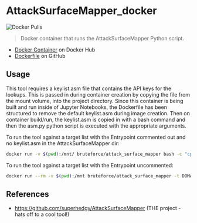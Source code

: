# AttackSurfaceMapper_docker

![Docker Pulls](https://img.shields.io/docker/pulls/bruteforce/attack_surface_mapper.svg)

> Docker container that runs the AttackSurfaceMapper Python script.

- [Docker Container](https://hub.docker.com/r/bruteforce/attack_surface_mapper) on Docker Hub
- [Dockerfile](https://github.com/beerMT/dockerfiles/blob/main/attackSurfaceMapper/attackSurfaceMapper.Dockerfile) on GitHub

## Usage

This tool requires a keylist.asm file that contains the API keys for the lookups. This is passed in during container creation by copying the file from the mount volume, into the project directory. Since this container is being built and run inside of Jupyter Notebooks, the Dockerfile has been structured to remove the default keylist.asm during image creation. Then on container build/run, the keylist.asm is copied in with a bash command and then the asm.py python script is executed with the appropriate arguments.

To run the tool against a target list with the Entrypoint commented out and no keylist.asm in the AttackSurfaceMapper dir:
```bash
docker run -v $(pwd):/mnt/ bruteforce/attack_surface_mapper bash -c "cp /mnt/keylist.asm /AttackSurfaceMapper/ && python asm.py -t DOMAIN_TLD -w resources/top100_sublist.txt -o /mnt/DOMAIN_TLD"
```

To run the tool against a target list with the Entrypoint uncommented:
```bash
docker run --rm -v $(pwd):/mnt bruteforce/attack_surface_mapper -t DOMAIN_TO_SCAN -w resources/top100_sublist.txt -o /mnt/OUTPUT_FOLDER_NAME
```

## References
* https://github.com/superhedgy/AttackSurfaceMapper (THE project - hats off to a cool tool!)
